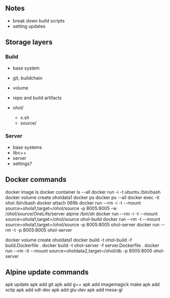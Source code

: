 ## Notes

 - break down build scripts
 - setting updates

## Storage layers


### Build

- base system
- git, buildchain
- volume
- repo and build artifacts

- ohol/
  - x.sh
  - source/

### Server

- base systems
- libc++
- server
- settings?

## Docker commands

docker image ls
docker container ls --all
docker run -i -t ubuntu /bin/bash 
docker volume create oholdata1
docker ps
docker ps --all
docker exec -it ohol /bin/bash
docker attach 069b
docker run --rm -i -t --mount source=ohola1,target=/ohol/source -p 8005:8005 -w /ohol/source/OneLife/server alpine /bin/sh
docker run --rm -i -t --mount source=ohola1,target=/ohol/source ohol-build
docker run --rm -t --mount source=ohola1,target=/ohol/source -p 8005:8005 ohol-server
docker run --rm -t -p 8005:8005 ohol-server

docker volume create oholdata1
docker build -t ohol-build -f build.Dockerfile .
docker build -t ohol-server -f server.Dockerfile .
docker run --rm -it --mount source=oholdata2,target=/ohol/db -p 8005:8005 ohol-server

## Alpine update commands

apk update
apk add git
apk add g++
apk add imagemagick make
apk add xclip
apk add sdl-dev
apk add glu-dev
apk add mesa-gl
